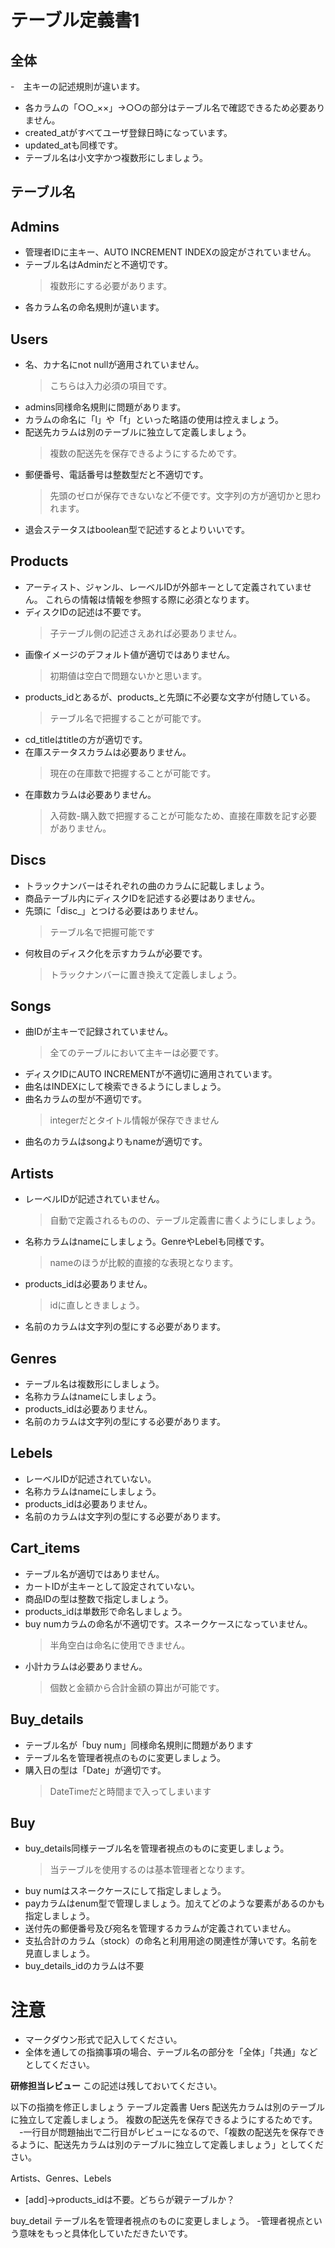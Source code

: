 # テーブル定義書1
## 全体
-　主キーの記述規則が違います。
- 各カラムの「○○_××」→○○の部分はテーブル名で確認できるため必要ありません。
- created_atがすべてユーザ登録日時になっています。
- updated_atも同様です。
- テーブル名は小文字かつ複数形にしましょう。
## テーブル名
## Admins
- 管理者IDに主キー、AUTO INCREMENT INDEXの設定がされていません。
- テーブル名はAdminだと不適切です。
  >複数形にする必要があります。
- 各カラム名の命名規則が違います。
## Users
- 名、カナ名にnot nullが適用されていません。
  >こちらは入力必須の項目です。
- admins同様命名規則に問題があります。
- カラムの命名に「l」や「f」といった略語の使用は控えましょう。
- 配送先カラムは別のテーブルに独立して定義しましょう。
  >複数の配送先を保存できるようにするためです。
- 郵便番号、電話番号は整数型だと不適切です。
  >先頭のゼロが保存できないなど不便です。文字列の方が適切かと思われます。
- 退会ステータスはboolean型で記述するとよりいいです。
## Products
- アーティスト、ジャンル、レーベルIDが外部キーとして定義されていません。
  これらの情報は情報を参照する際に必須となります。
- ディスクIDの記述は不要です。
  >子テーブル側の記述さえあれば必要ありません。
- 画像イメージのデフォルト値が適切ではありません。
  >初期値は空白で問題ないかと思います。
- products_idとあるが、products_と先頭に不必要な文字が付随している。
  >テーブル名で把握することが可能です。
- cd_titleはtitleの方が適切です。
- 在庫ステータスカラムは必要ありません。
  >現在の在庫数で把握することが可能です。
- 在庫数カラムは必要ありません。
  >入荷数-購入数で把握することが可能なため、直接在庫数を記す必要がありません。

## Discs
- トラックナンバーはそれぞれの曲のカラムに記載しましょう。
- 商品テーブル内にディスクIDを記述する必要はありません。
- 先頭に「disc_」とつける必要はありません。
  >テーブル名で把握可能です
- 何枚目のディスク化を示すカラムが必要です。
  >トラックナンバーに置き換えて定義しましょう。
## Songs
- 曲IDが主キーで記録されていません。
    >全てのテーブルにおいて主キーは必要です。
- ディスクIDにAUTO INCREMENTが不適切に適用されています。
- 曲名はINDEXにして検索できるようにしましょう。
- 曲名カラムの型が不適切です。
  >integerだとタイトル情報が保存できません
- 曲名のカラムはsongよりもnameが適切です。

## Artists
- レーベルIDが記述されていません。
  >自動で定義されるものの、テーブル定義書に書くようにしましょう。
- 名称カラムはnameにしましょう。GenreやLebelも同様です。
  >nameのほうが比較的直接的な表現となります。
- products_idは必要ありません。
  >idに直しときましょう。
- 名前のカラムは文字列の型にする必要があります。

## Genres
- テーブル名は複数形にしましょう。
- 名称カラムはnameにしましょう。
- products_idは必要ありません。
- 名前のカラムは文字列の型にする必要があります。

## Lebels
- レーベルIDが記述されていない。
- 名称カラムはnameにしましょう。
- products_idは必要ありません。
- 名前のカラムは文字列の型にする必要があります。

## Cart_items
- テーブル名が適切ではありません。
- カートIDが主キーとして設定されていない。
- 商品IDの型は整数で指定しましょう。
- products_idは単数形で命名しましょう。
- buy numカラムの命名が不適切です。スネークケースになっていません。
  >半角空白は命名に使用できません。
- 小計カラムは必要ありません。
  >個数と金額から合計金額の算出が可能です。

## Buy_details
- テーブル名が「buy num」同様命名規則に問題があります
- テーブル名を管理者視点のものに変更しましょう。
- 購入日の型は「Date」が適切です。
  >DateTimeだと時間まで入ってしまいます
## Buy
- buy_details同様テーブル名を管理者視点のものに変更しましょう。
  >当テーブルを使用するのは基本管理者となります。
- buy numはスネークケースにして指定しましょう。
- payカラムはenum型で管理しましょう。加えてどのような要素があるのかも指定しましょう。
- 送付先の郵便番号及び宛名を管理するカラムが定義されていません。
- 支払合計のカラム（stock）の命名と利用用途の関連性が薄いです。名前を見直しましょう。
- buy_details_idのカラムは不要
# 注意
* マークダウン形式で記入してください。
* 全体を通しての指摘事項の場合、テーブル名の部分を「全体」「共通」などとしてください。

**研修担当レビュー**
この記述は残しておいてください。

以下の指摘を修正しましょう
テーブル定義書
Uers
配送先カラムは別のテーブルに独立して定義しましょう。
複数の配送先を保存できるようにするためです。
　-一行目が問題抽出で二行目がレビューになるので、「複数の配送先を保存できるように、配送先カラムは別のテーブルに独立して定義しましょう」としてください。

Artists、Genres、Lebels
- [add]→products_idは不要。どちらが親テーブルか？

buy_detail
テーブル名を管理者視点のものに変更しましょう。
 -管理者視点という意味をもっと具体化していただきたいです。
